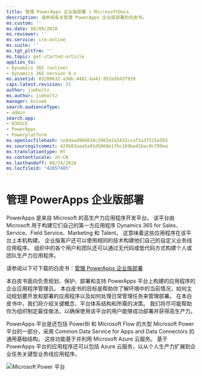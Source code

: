 ```yaml
---
title: 管理 PowerApps 企业版部署 | MicrosoftDocs
description: 请参阅有关管理 PowerApps 企业版部署的白皮书。
ms.custom: ''
ms.date: 08/09/2018
ms.reviewer: ''
ms.service: crm-online
ms.suite: ''
ms.tgt_pltfrm: ''
ms.topic: get-started-article
applies_to:
- Dynamics 365 (online)
- Dynamics 365 Version 9.x
ms.assetid: 83200632-a36b-4401-ba41-952e5b43f939
caps.latest.revision: 31
author: jimholtz
ms.author: jimholtz
manager: kvivek
search.audienceType:
- admin
search.app:
- D365CE
- PowerApps
- Powerplatform
ms.openlocfilehash: ce8daad960834c2965e2a5432ccaf2a3f515e503
ms.sourcegitcommit: 429b83aaa5a91d5868e1fbc169bed1bac0c709ea
ms.translationtype: HT
ms.contentlocale: zh-CN
ms.lasthandoff: 08/24/2018
ms.locfileid: "42857485"
---
```

# <a name="administering-a-powerapps-enterprise-deployment"></a>管理 PowerApps 企业版部署

PowerApps 是来自 Microsoft 的高生产力应用程序开发平台。  该平台由 Microsoft 用于构建它们自己的第一方应用程序 Dynamics 365 for Sales、Service、Field Service、Marketing 和 Talent。  这意味着这些应用程序在该平台上本机构建。   企业版客户还可以使用相同的技术构建他们自己的自定义业务线应用程序。  组织中的各个用户和团队还可以通过无代码或低代码方式构建个人或团队生产力应用程序。 

请参阅以下可下载的白皮书：[管理 PowerApps 企业版部署](https://aka.ms/powerappsadminwhitepaper)

本白皮书面向负责规划、保护、部署和支持 PowerApps 平台上构建的应用程序的企业应用程序管理员。  本白皮书的目标是帮助你了解环境中的当前情况，如何主动规划要开发和部署的应用程序以及如何处理日常管理任务来管理部署。
在本白皮书中，我们将介绍关键概念、平台体系结构和所需的决策。  我们将尽可能帮助你为组织制定最佳做法，以确保使用该平台的用户能够成功部署并获得高生产力。

PowerApps 平台是还包括 PowerBI 和 Microsoft Flow 的大型 Microsoft Power 平台的一部分，采用 Common Data Service for Apps and Data Connectors 的通用基础结构。 这些功能基于并利用 Microsoft Azure 云服务。  基于 PowerApps 平台的应用程序还可以包括 Azure 云服务，以从个人生产力扩展到企业任务关键型业务线应用程序。

![Microsoft Power 平台](media/ms-power-platform.png "Microsoft Power 平台")
